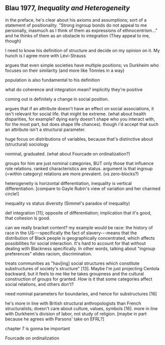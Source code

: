 ## Blau 1977, *Inequality and Heterogeneity*

in the preface, he's clear about his axioms and assumptions; sort of a statement of positionality. "Strong ingroup bonds do not appeal to me personally, inasmuch as I think of them as expressions of ethnocentrism..." and he thinks of them as an obstacle to integration (They appeal to me, though)

I need to know his definition of structure and decide on my opinion on it. My hunch is I agree more with Lévi-Strauss

argues that even simple societies have multiple positions; vs Durkheim who focuses on their similarity (and more like Tönnies in a way)

population is also fundamental to his definition

what do coherence and integration mean? implicitly they're positive

coming out is definitely a change in social position.

argues that if an attribute doesn't have an effect on social associations, it isn't relevant for social life. that might be extreme. (what about health disparities, for example? dying early doesn't shape who you interact with, for the most part, but does shape life chances). though i'd accept that such an attribute isn't a structural parameter.

huge focus on distributions of variables, because that's distinctive about (structural) sociology

nominal, graduated. (what about Fourcade on ordinalization?)

groups for him are just nominal categories, BUT only those that influence role relations. ranked characteristics are status. argument is that ingroup (=within category) relations are more prevalent. (vs zero-blocks?)

heterogeneity is horizontal differentiation, inequality is vertical differentiation. [compare to Gayle Rubin's view of variation and her charmed circle!]

inequality vs status diversity (Simmel's paradox of inequality)

def integration [11]; opposite of differentiation; implication that it's good, that cohesion is good.

can we really bracket content? my example would be race: the history of race in the US---specifically the fact of slavery---means that the distribution of Black people is geographically concentrated, which affects possibilities for social interaction. It's hard to account for that without dealing with Blackness specifically. In other words, talking about "ingroup preferences" elides racism, discrimination.

treats communities as "hav[ing] social structures which constitute substructures of society's structure" [13]. Maybe I'm just projecting Centola backward, but it feels to me like he takes groupness and the cultural construction of groups for granted. *How* is it that some categories affect social relations, and others don't?

need nominal parameters for boundaries, and hence for substructures [16]

he's more in line with British structural anthropologists than French structuralists; doesn't care about culture, values, symbols [16]. more in line with Durkheim's division of labor, not study of religion. [maybe in part because he agrees with Parsons' take on EFRL?]

chapter 7 is gonna be important



Fourcade on ordinalization
